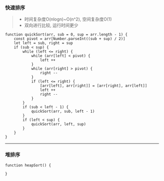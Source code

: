 ### 快速排序
>*  时间复杂度O(nlogn)~O(n^2), 空间复杂度O(1)
>*  双向进行比较, 运行时间更少

	function quickSort(arr, sub = 0, sup = arr.length - 1) {
		const pivot = arr[Number.parseInt((sub + sup) / 2)] 
		let left = sub, right = sup
		if (sub < sup) {
			while (left <= right) {
				while (arr[left] < pivot) {
					left ++
				}
				while (arr[right] > pivot) {
					right --
				}
				if (left <= right) {
					[arr[left], arr[right]] = [arr[right], arr[left]]
					left ++
					right --
				}
			}
			if (sub < left - 1) {
				quickSort(arr, sub, left - 1)
			}
			if (left < sup) {
				quickSort(arr, left, sup)
			}
		}
	}

---
### 堆排序

	function heapSort() {
		 
	}

